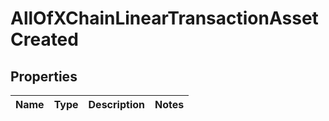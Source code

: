 # AllOfXChainLinearTransactionAssetCreated

## Properties
Name | Type | Description | Notes
------------ | ------------- | ------------- | -------------
